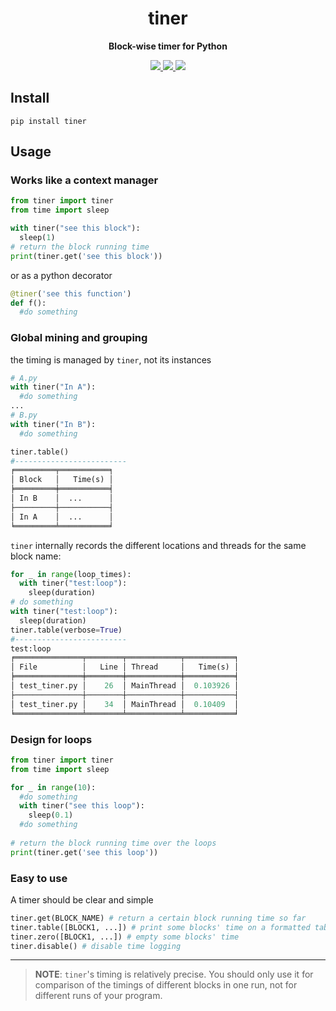 <div align="center">
  <h1>tiner</h1>
  <p><strong>Block-wise timer for Python</strong></p>
    <p>
    <a href="https://github.com/gusye1234/tiner/actions?query=workflow%3Atest">
      <img src="https://github.com/gusye1234/tiner/actions/workflows/main.yml/badge.svg">
    </a>
    <a href="https://codecov.io/gh/gusye1234/tiner">
      <img src="https://img.shields.io/codecov/c/github/gusye1234/tiner">
    </a>
    <a href="https://pypi.org/project/tiner/">
      <img src="https://img.shields.io/pypi/v/tiner.svg">
    </a>
  </p>
</div>

## Install

```shell
pip install tiner
```

## Usage

### Works like a context manager

```python
from tiner import tiner
from time import sleep

with tiner("see this block"):
  sleep(1)
# return the block running time
print(tiner.get('see this block'))
```

or as a python decorator

```python
@tiner('see this function')
def f():
  #do something
```

### Global mining and grouping

the timing is managed by `tiner`, not its instances

```python
# A.py
with tiner("In A"):
  #do something
...
# B.py
with tiner("In B"):
  #do something

tiner.table()
#-------------------------
╒═════════╤═══════════╕
│ Block   │   Time(s) │
╞═════════╪═══════════╡
│ In B    │  ...      │
├─────────┼───────────┤
│ In A    │  ...      │
╘═════════╧═══════════╛
```

`tiner` internally records the different locations and threads for the same block name:

```python
for _ in range(loop_times):
  with tiner("test:loop"):
    sleep(duration)
# do something
with tiner("test:loop"):
  sleep(duration)
tiner.table(verbose=True)
#-------------------------
test:loop
╒═══════════════╤════════╤════════════╤═══════════╕
│ File          │   Line │ Thread     │   Time(s) │
╞═══════════════╪════════╪════════════╪═══════════╡
│ test_tiner.py │    26  │ MainThread │  0.103926 │
├───────────────┼────────┼────────────┼───────────┤
│ test_tiner.py │    34  │ MainThread │  0.10409  │
╘═══════════════╧════════╧════════════╧═══════════╛
```

### Design for loops

```python
from tiner import tiner
from time import sleep

for _ in range(10):
  #do something
  with tiner("see this loop"):
    sleep(0.1)
  #do something
  
# return the block running time over the loops
print(tiner.get('see this loop'))
```

### Easy to use

A timer should be clear and simple

```python
tiner.get(BLOCK_NAME) # return a certain block running time so far
tiner.table([BLOCK1, ...]) # print some blocks' time on a formatted table
tiner.zero([BLOCK1, ...]) # empty some blocks' time
tiner.disable() # disable time logging
```

---
> **NOTE**: `tiner`'s timing is relatively precise. You should only use it for comparison of the timings of different blocks in one run, not for different runs of your program.
